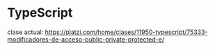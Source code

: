 # TypeScript
clase actual: https://platzi.com/home/clases/11950-typescript/75333-modificadores-de-acceso-public-private-protected-e/